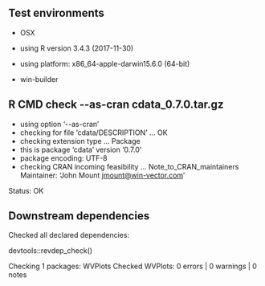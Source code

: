 

## Test environments

  * OSX
  * using R version 3.4.3 (2017-11-30)
  * using platform: x86_64-apple-darwin15.6.0 (64-bit)

  * win-builder 

## R CMD check --as-cran cdata_0.7.0.tar.gz

  * using option ‘--as-cran’
  * checking for file ‘cdata/DESCRIPTION’ ... OK
  * checking extension type ... Package
  * this is package ‘cdata’ version ‘0.7.0’
  * package encoding: UTF-8
  * checking CRAN incoming feasibility ... Note_to_CRAN_maintainers
  Maintainer: ‘John Mount <jmount@win-vector.com>’


Status: OK

## Downstream dependencies

Checked all declared dependencies:

  devtools::revdep_check()

  Checking 1 packages: WVPlots
  Checked WVPlots: 0 errors | 0 warnings | 0 notes
